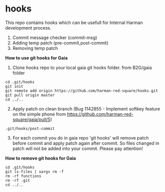 # hooks
This repo contains hooks which can be usefull for Internal Harman development process.
1. Commit message checker (commit-msg)
2. Adding temp patch (pre-commit,post-commit)
3. Removing temp patch 

**How to use git hooks for Gaia**

1. Clone hooks repo to your local gaia git hooks folder.
from B2G/gaia folder
```
cd .git/hooks
git init
git remote add origin https://github.com/harman-red-square/hooks.git
git pull origin master
cd ../..
```
2. Apply patch on clean branch (Bug 1142855 - Implement softkey feature on the simple phone from https://github.com/harman-red-square/gaia/pull/5)
```
.git/hooks/post-commit
```
3. For each commit you do in gaia repo 'git hooks' will remove patch before commit and apply patch again after commit.
So files changed in patch will not be added into your commit.
Please pay attention!

**How to remove git hooks for Gaia**
```
cd .git/hooks
git ls-files | xargs rm -f
rm -rf functions
rm -rf .git
cd ../..
```
